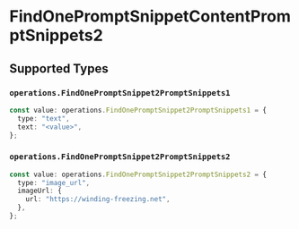 # FindOnePromptSnippetContentPromptSnippets2


## Supported Types

### `operations.FindOnePromptSnippet2PromptSnippets1`

```typescript
const value: operations.FindOnePromptSnippet2PromptSnippets1 = {
  type: "text",
  text: "<value>",
};
```

### `operations.FindOnePromptSnippet2PromptSnippets2`

```typescript
const value: operations.FindOnePromptSnippet2PromptSnippets2 = {
  type: "image_url",
  imageUrl: {
    url: "https://winding-freezing.net",
  },
};
```

